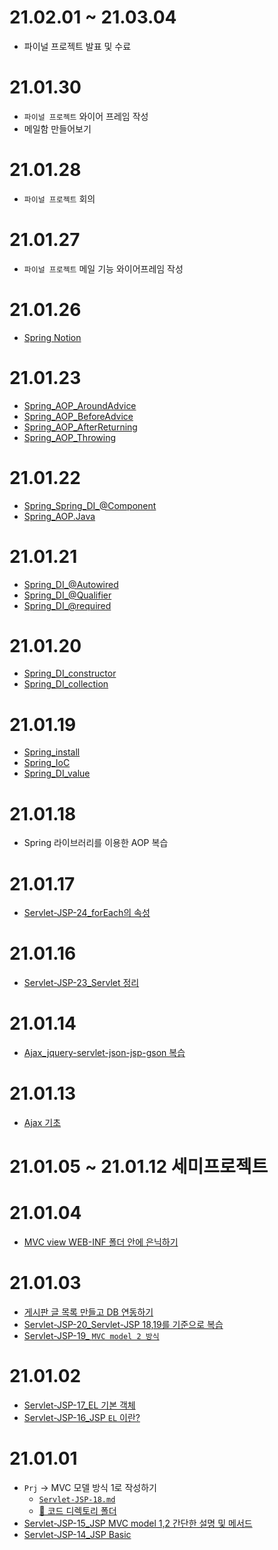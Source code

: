 
# 21.02.01 ~ 21.03.04
- 파이널 프로젝트 발표 및 수료

# 21.01.30
- `파이널 프로젝트` 와이어 프레임 작성
- 메일함 만들어보기

# 21.01.28
- `파이널 프로젝트` 회의

# 21.01.27
- `파이널 프로젝트` 메일 기능 와이어프레임 작성  

# 21.01.26
- [Spring Notion](../../01.TIL/08.Server/01.Spring/02.spring_notion/spring-notion-01.md)

# 21.01.23
- [Spring_AOP_AroundAdvice](../../01.TIL/08.Server/01.Spring/01.spring-newlec/11.spring_AOP_AroundAdvice.md)
- [Spring_AOP_BeforeAdvice](../../01.TIL/08.Server/01.Spring/01.spring-newlec/12.spring_AOP_Before.md)
- [Spring_AOP_AfterReturning](../../01.TIL/08.Server/01.Spring/01.spring-newlec/13.spring_AOP_AfterReturning.md)
- [Spring_AOP_Throwing](../../01.TIL/08.Server/01.Spring/01.spring-newlec/14.spring_AOP_Throwing.md)

# 21.01.22
- [Spring_Spring_DI_@Component](../../01.TIL/08.Server/01.Spring/01.spring-newlec/09.spring_DI_@Component.md)
- [Spring_AOP.Java](../../01.TIL/08.Server/01.Spring/01.spring-newlec/10.spring_AOP.Java.md)

# 21.01.21
- [Spring_DI_@Autowired](../../01.TIL/08.Server/01.Spring/01.spring-newlec/06.spring_DI_@Autowired.md)
- [Spring_DI_@Qualifier](../../01.TIL/08.Server/01.Spring/01.spring-newlec/07.spring_DI_@Qualifier.md)
- [Spring_DI_@required](../../01.TIL/08.Server/01.Spring/01.spring-newlec/08.spring_DI_@required.md)

# 21.01.20
- [Spring_DI_constructor](../../01.TIL/08.Server/01.Spring/01.spring-newlec/04.spring_DI_constructor.md)
- [Spring_DI_collection](../../01.TIL/08.Server/01.Spring/01.spring-newlec/05.spring_DI_collection.md)

# 21.01.19
- [Spring_install](../../01.TIL/08.Server/01.Spring/01.spring-newlec/01.spring_install.md)
- [Spring_IoC](../../01.TIL/08.Server/01.Spring/01.spring-newlec/02.spring_IoC.md)
- [Spring_DI_value](../../01.TIL/08.Server/01.Spring/01.spring-newlec/03.spring_DI_value.md)

# 21.01.18
- Spring 라이브러리를 이용한 AOP 복습

# 21.01.17
- [Servlet-JSP-24_forEach의 속성](../../01.TIL/06.WAS/ServletJSP/Servlet-JSP-24.md)

# 21.01.16
- [Servlet-JSP-23_Servlet 정리](../../01.TIL/06.WAS/ServletJSP/Servlet-JSP-23.md)

# 21.01.14
- [Ajax_jquery-servlet-json-jsp-gson 복습](../../01.TIL/05.FE/Ajax/ajax-json-servlet-gson)

# 21.01.13 
- [Ajax 기초](../../01.TIL/05.FE/Ajax/Ajax.jsp)

# 21.01.05 ~ 21.01.12 세미프로젝트

# 21.01.04
- [MVC view WEB-INF 폴더 안에 은닉하기](../../01.TIL/06.WAS/ServletJSP/Servlet-JSP-21.md)

# 21.01.03
- [게시판 글 목록 만들고 DB 연동하기](https://github.com/withColinSong/Practice-Make/blob/master/%EA%B2%8C%EC%8B%9C%ED%8C%90%EB%A7%8C%EB%93%A4%EA%B8%B0/Notice/README.md)
- [Servlet-JSP-20_Servlet-JSP 18,19를 기준으로 복습](../../01.TIL/06.WAS/ServletJSP/Servlet-JSP-20.md)
- [Servlet-JSP-19_ `MVC model 2 방식`](../../01.TIL/06.WAS/ServletJSP/Servlet-JSP-19.md)


# 21.01.02
- [Servlet-JSP-17_EL 기본 객체](../../01.TIL/06.WAS/ServletJSP/Servlet-JSP-17.md)
- [Servlet-JSP-16_JSP `EL` 이란?](../../01.TIL/06.WAS/ServletJSP/Servlet-JSP-16.md)

# 21.01.01
- `Prj` -> MVC 모델 방식 1로 작성하기
  - [`Servlet-JSP-18.md`](../../01.TIL/06.WAS/ServletJSP/Servlet-JSP-18.md)
  - [📁 코드 디렉토리 폴더](../../01.TIL/06.WAS/ServletJSP/Prj/WebContent/notice/detail.jsp)
- [Servlet-JSP-15_JSP MVC model 1,2 간단한 설명 및 메서드](../../01.TIL/06.WAS/ServletJSP/Servlet-JSP-15.md)
- [Servlet-JSP-14_JSP Basic](../../01.TIL/06.WAS/ServletJSP/Servlet-JSP-14.md)

